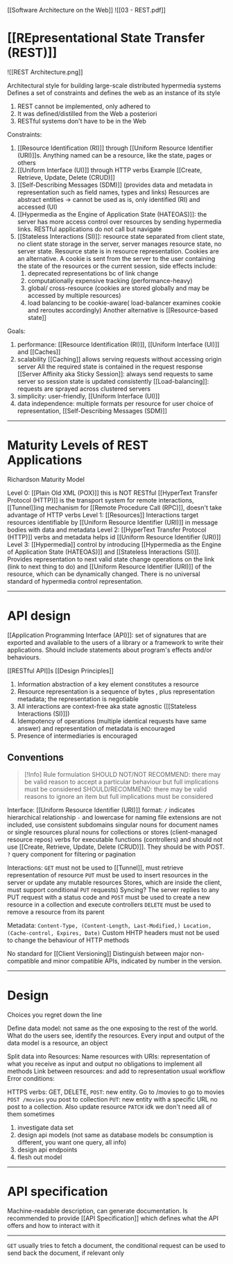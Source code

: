 [[Software Architecture on the Web]]
![[03 - REST.pdf]]
# [[REpresentational State Transfer (REST)]]

![[REST Architecture.png]]
 
 Architectural style for building large-scale distributed hypermedia systems
 Defines a set of constraints and defines the web as an instance of its style
 1. REST cannot be implemented, only adhered to
 2. It was defined/distilled from the Web a posteriori
 3. RESTful systems don't have to be in the Web
 

Constraints: 
1. [[Resource Identification (RI)]] through [[Uniform Resource Identifier (URI)]]s. Anything named can be a resource, like the state, pages or others
2. [[Uniform Interface (UI)]] through HTTP verbs 
	Example [[Create, Retrieve, Update, Delete (CRUD)]]
3. [[Self-Describing Messages (SDM)]] (provides data and metadata in representation such as field names, types and links)
	Resources are abstract entities → cannot be used as is, only identified (RI) and accessed (UI)
4. [[Hypermedia as the Engine of Application State (HATEOAS)]]: the server has more access control over resources by sending hypermedia links.  RESTful applications do not call but navigate
5. [[Stateless Interactions (SI)]]: resource state separated from client state, no client state storage in the server, server manages resource state, no server state. Resource state is in resource representation. 
	Cookies are an alternative. A cookie is sent from the server to the user containing the state of the resources or the current session, side effects include:
	1. deprecated representations bc of link change
	2. computationally expensive tracking (performance-heavy)
	3. global/ cross-resource (cookies are stored globally and may be accessed by multiple resources)
	4. load balancing to be cookie-aware( load-balancer examines cookie and reroutes accordingly)
	Another alternative is [[Resource-based state]]

Goals: 
1. performance: [[Resource Identification (RI)]],  [[Uniform Interface (UI)]] and [[Caches]]
2. scalability 
	[[Caching]] allows serving requests without accessing origin server
	All the required state is contained in the request response
		[[Server Affinity aka Sticky Session]]: always send requests to same server so session state is updated consistently
		[[Load-balancing]]: requests are sprayed across clustered servers
1. simplicity: user-friendly, [[Uniform Interface (UI)]]
2. data independence: multiple formats per resource for user choice of representation, [[Self-Describing Messages (SDM)]] 
- - -
# Maturity Levels of REST Applications
Richardson Maturity Model

Level 0: [[Plain Old XML (POX)]] this is NOT RESTful
	[[HyperText Transfer Protocol (HTTP)]] is the transport system for remote interactions, [[Tunnel]]ing mechanism for [[Remote Procedure Call (RPC)]], doesn't take advantage of HTTP verbs 
Level 1: [[Resources]]
	Interactions target resources identifiable by [[Uniform Resource Identifier (URI)]] in message bodies with data and metadata
Level 2: [[HyperText Transfer Protocol (HTTP)]] verbs and metadata helps id [[Uniform Resource Identifier (URI)]]
Level 3: [[Hypermedia]] control by introducing [[Hypermedia as the Engine of Application State (HATEOAS)]] and [[Stateless Interactions (SI)]]. Provides representation to next valid state change operations on the link (link to next thing to do) and [[Uniform Resource Identifier (URI)]] of the resource, which can be dynamically changed. There is no universal standard of hypermedia control representation. 
- - -
# API design
[[Application Programming Interface (API)]]: set of signatures that are exported and available to the users of a library or a framework to write their applications. Should include statements about program's effects and/or behaviours.

[[RESTful API]]s [[Design Principles]]
1. Information abstraction of a key element constitutes a resource
2. Resource representation is a sequence of bytes , plus representation metadata; the representation is negotiable
3. All interactions are context-free aka state agnostic ([[Stateless Interactions (SI)]])
4. Idempotency of operations (multiple identical requests have same answer) and representation of metadata is encouraged
5. Presence of intermediaries is encouraged

## Conventions
> [!Info] Rule formulation
> SHOULD NOT/NOT RECOMMEND: there may be valid reason to accept a particular behaviour but full implications must be considered
> SHOULD/RECOMMEND: there may be valid reasons to ignore an item but full implications must be considered

Interface: 
[[Uniform Resource Identifier (URI)]] format: 
`/` indicates hierarchical relationship 
`-` and lowercase for naming
file extensions are not included, use consistent subdomains
singular nouns for document names or single resources
plural nouns for collections or stores (client-managed resource repos)
verbs for executable functions (controllers) and should not use [[Create, Retrieve, Update, Delete (CRUD)]]. They should be with POST. 
`?` query component for filtering or pagination

Interactions: 
`GET` must not be used to [[Tunnel]], must retrieve representation of resource
`PUT` must be used to insert resources in the server or update any mutable resources
	Stores, which are inside the client, must support conditional `PUT` requests)
	Syncing? The server replies to any PUT request with a status code and 
`POST` must be used to create a new resource in a collection and execute controllers
`DELETE` must be used to remove a resource from its parent


Metadata: `Content-Type, (Content-Length, Last-Modified,) Location, (Cache-control, Expires, Date)` 
Custom HHTP headers must not be used to change the behaviour of HTTP methods

No standard for [[Client Versioning]]
Distinguish between major non-compatible and minor compatible APIs, indicated by number in the version.

- - -
# Design
Choices you regret down the line

Define data model: not same as the one exposing to the rest of the world. What do the users see, identify the resources. Every input and output of the data model is a resource, an object
	
Split data into Resources: 
Name resources with URIs: 
representation of what you receive as input and output
no obligations to implement all methods
Link between resources: and add to representation
usual workflow
Error conditions: 

HTTPS verbs: GET, DELETE, 
`POST`: new entity. Go to /movies to go to movies `POST /movies` you post to collection
`PUT`: new entity with a specific URL no post to a collection. Also update resource 
`PATCH` idk 
we don't need all of them sometimes

1. investigate data set
2. design api models (not same as database models bc consumption is different, you want one query, all info)
3. design api endpoints 
4. flesh out model
- - - 
# API specification

Machine-readable description, can generate documentation. 
Is recommended to provide [[API Specification]] which defines what the API offers and how to interact with it

- - -

`GET` usually tries to fetch a document, the conditional request can be used to send back the document, if relevant only
